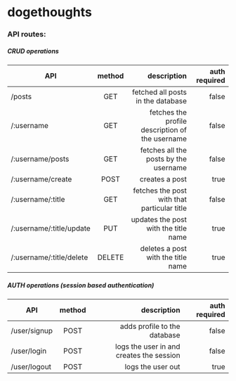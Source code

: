 # dogethoughts

### API routes:

##### CRUD operations

| API                      | method |                                     description | auth required |
|--------------------------|:------:|------------------------------------------------:|--------------:|
| /posts                   |  GET   |               fetched all posts in the database |         false |
| /:username               |  GET   | fetches the profile description of the username |         false |
| /:username/posts         |  GET   |           fetches all the posts by the username |         false |
| /:username/create        |  POST  |                                  creates a post |          true |
| /:username/:title        |  GET   |     fetches the post with that particular title |         false |
| /:username/:title/update |  PUT   |            updates the post with the title name |          true |
| /:username/:title/delete | DELETE |              deletes a post with the title name |          true |


##### AUTH operations (session based authentication)

| API          | method |                              description | auth required |
|--------------|:------:|-----------------------------------------:|--------------:|
| /user/signup |  POST  |             adds profile to the database |         false |
| /user/login  |  POST  | logs the user in and creates the session |         false |
| /user/logout |  POST  |                        logs the user out |          true |
